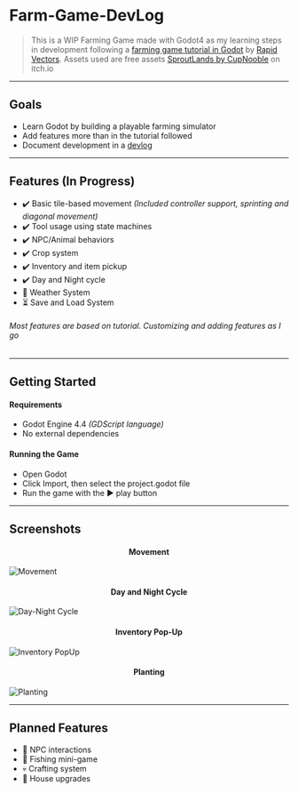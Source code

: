 # **Farm-Game-DevLog**  

> This is a WIP Farming Game made with Godot4 as my learning steps in development following a [farming game tutorial in Godot](https://www.youtube.com/watch?v=it0lsREGdmc&list=PLWTXKdBN8RZe3ytf6qdR4g1JRy0j-93v9&ab_channel=RapidVectors) by [Rapid Vectors](https://github.com/rapidvectors). Assets used are free assets [SproutLands by CupNooble](https://cupnooble.itch.io/sprout-lands-asset-pack) on itch.io  

---

## Goals
- Learn Godot by building a playable farming simulator
- Add features more than in the tutorial followed
- Document development in a [devlog](https://github.com/AbsoluteRivers/Farm-Game-Learning/blob/main/devlog.md)

---

## Features (In Progress)
- ✔️ Basic tile-based movement *(Included controller support, sprinting and diagonal movement)*
- ✔️ Tool usage using state machines
- ✔️ NPC/Animal behaviors
- ✔️ Crop system
- ✔️ Inventory and item pickup
- ✔️ Day and Night cycle
- 🔨 Weather System
- ⏳ Save and Load System

###### Most features are based on tutorial. Customizing and adding features as I go
---

## Getting Started
#### Requirements
- Godot Engine 4.4 *(GDScript language)*  
- No external dependencies  

#### Running the Game
- Open Godot
- Click Import, then select the project.godot file
- Run the game with the ▶️ play button


---

## Screenshots

<h4 align = "center"> Movement </h4>
<img src = "asset/screenshots/walk-and-idle.gif" alt = "Movement" class = "center" />


<h4 align = "center"> Day and Night Cycle </h4>
<img src = "asset/screenshots/day-night.gif" alt = "Day-Night Cycle" class = "center" />
 

<h4 align = "center"> Inventory Pop-Up </h4>
<img src = "asset/screenshots/inventory-activate.gif" alt = "Inventory PopUp" class = "center" />

<h4 align = "center"> Planting </h4>
<img src = "asset/screenshots/planting.gif" alt = "Planting" class = "center" />

---


## Planned Features
- 💭 NPC interactions
- 💭 Fishing mini-game
- 💀 Crafting system
- 💭 House upgrades
